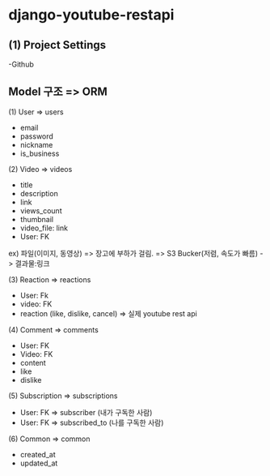 # django-youtube-restapi

## (1) Project Settings

-Github

## Model 구조 => ORM

 (1) User => users

- email
- password
- nickname
- is_business

 (2) Video => videos

- title
- description
- link
- views_count
- thumbnail
- video_file: link
- User: FK

ex) 파일(이미지, 동영상)
=> 장고에 부하가 걸림.
=> S3 Bucker(저렴, 속도가 빠름) -> 결과물:링크

 (3) Reaction => reactions

- User: Fk
- video: FK
- reaction (like, dislike, cancel) => 실제 youtube rest api

 (4) Comment => comments

- User: FK
- Video: FK
- content
- like
- dislike

 (5) Subscription => subscriptions
 
 - User: FK => subscriber (내가 구독한 사람)
 - User: FK => subscribed_to (나를 구독한 사람)

 (6) Common => common
 
- created_at
- updated_at
